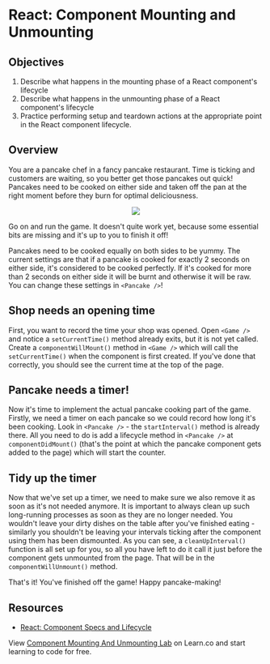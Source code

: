 # React: Component Mounting and Unmounting

## Objectives

1. Describe what happens in the mounting phase of a React component's lifecycle
2. Describe what happens in the unmounting phase of a React component's
   lifecycle
3. Practice performing setup and teardown actions at the appropriate point in
   the React component lifecycle.

## Overview

You are a pancake chef in a fancy pancake restaurant. Time is ticking and customers are waiting, so you better get those pancakes out quick! Pancakes need to be cooked on either side and taken off the pan at the right moment before they burn for optimal deliciousness.

<p align="center">
  <img src="http://i.imgur.com/yti5NLe.gif"/>
</p>

Go on and run the game. It doesn't quite work yet, because some essential bits are missing and it's up to you to finish it off!

Pancakes need to be cooked equally on both sides to be yummy. The current settings are that if a pancake is cooked for exactly 2 seconds on either side, it's considered to be cooked perfectly. If it's cooked for more than 2 seconds on either side it will be burnt and otherwise it will be raw. You can change these settings in `<Pancake />`!

## Shop needs an opening time
First, you want to record the time your shop was opened. Open `<Game />` and notice a `setCurrentTime()` method already exits, but it is not yet called. Create a `componentWillMount()` method in `<Game />` which will call the `setCurrentTime()` when the component is first created. If you've done that correctly, you should see the current time at the top of the page.

## Pancake needs a timer!

Now it's time to implement the actual pancake cooking part of the game. Firstly, we need a timer on each pancake so we could record how long it's been cooking. Look in `<Pancake />` - the `startInterval()` method is already there. All you need to do is add a lifecycle method in `<Pancake />` at `componentDidMount()` (that's the point at which the pancake
component gets added to the page) which will start the counter.


## Tidy up the timer

Now that we've set up a timer, we need to make sure we also remove it as soon as it's not needed anymore. It is important to always clean up such long-running processes as soon as they are no longer needed. You wouldn't leave your dirty dishes on the table after you've finished eating - similarly you shouldn't be leaving your intervals ticking after the component using them has been dismounted. As you can see, a `cleanUpInterval()` function is all set up for you, so all you have left to do it call it just before the component gets unmounted from the page. That will be in the `componentWillUnmount()` method.

That's it! You've finished off the game! Happy pancake-making!

## Resources

- [React: Component Specs and Lifecycle](https://facebook.github.io/react/docs/component-specs.html)

<p class='util--hide'>View <a href='https://learn.co/lessons/react-component-mounting-and-unmounting-lab'>Component Mounting And Unmounting Lab</a> on Learn.co and start learning to code for free.</p>
